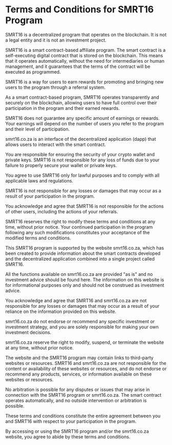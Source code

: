 # Terms and Conditions for SMRT16 Program

SMRT16 is a decentralized program that operates on the blockchain. It is not a legal entity and it is not an investment project.

SMRT16 is a smart contract-based affiliate program. The smart contract is a self-executing digital contract that is stored on the blockchain. This means that it operates automatically, without the need for intermediaries or human management, and it guarantees that the terms of the contract will be executed as programmed.

SMRT16 is a way for users to earn rewards for promoting and bringing new users to the program through a referral system.

As a smart contract-based program, SMRT16 operates transparently and securely on the blockchain, allowing users to have full control over their participation in the program and their earned rewards.

SMRT16 does not guarantee any specific amount of earnings or rewards. Your earnings will depend on the number of users you refer to the program and their level of participation.

smrt16.co.za is an interface of the decentralized application (dapp) that allows users to interact with the smart contract.

You are responsible for ensuring the security of your crypto wallet and private keys. SMRT16 is not responsible for any loss of funds due to your failure to properly secure your wallet or private keys.

You agree to use SMRT16 only for lawful purposes and to comply with all applicable laws and regulations.

SMRT16 is not responsible for any losses or damages that may occur as a result of your participation in the program.

You acknowledge and agree that SMRT16 is not responsible for the actions of other users, including the actions of your referrals.

SMRT16 reserves the right to modify these terms and conditions at any time, without prior notice. Your continued participation in the program following any such modifications constitutes your acceptance of the modified terms and conditions.

This SMRT16 program is supported by the website smrt16.co.za, which has been created to provide information about the smart contracts developed and the decentralized application combined into a single project called SMRT16.

All the functions available on smrt16.co.za are provided "as is" and no investment advice should be found here. The information on this website is for informational purposes only and should not be construed as investment advice.

You acknowledge and agree that SMRT16 and smrt16.co.za are not responsible for any losses or damages that may occur as a result of your reliance on the information provided on this website.

smrt16.co.za do not endorse or recommend any specific investment or investment strategy, and you are solely responsible for making your own investment decisions.

smrt16.co.za reserve the right to modify, suspend, or terminate the website at any time, without prior notice.

The website and the SMRT16 program may contain links to third-party websites or resources. SMRT16 and smrt16.co.za are not responsible for the content or availability of these websites or resources, and do not endorse or recommend any products, services, or information available on these websites or resources.

No arbitration is possible for any disputes or issues that may arise in connection with the SMRT16 program or smrt16.co.za. The smart contract operates automatically, and no outside intervention or arbitration is possible.

These terms and conditions constitute the entire agreement between you and SMRT16 with respect to your participation in the program.

By accessing or using the SMRT16 program and/or the smrt16.co.za website, you agree to abide by these terms and conditions.
